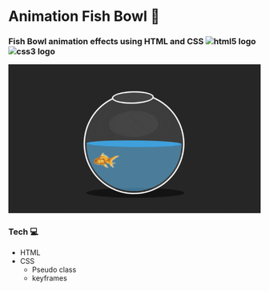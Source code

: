 # Animation Fish Bowl 🐠

### Fish Bowl animation effects using HTML and CSS <img src="https://cdn.jsdelivr.net/gh/devicons/devicon/icons/html5/html5-original.svg" height="20" alt="html5 logo"  /> <img src="https://cdn.jsdelivr.net/gh/devicons/devicon/icons/css3/css3-original.svg" height="20" alt="css3 logo"  />

![Conventer](Fish_Bowl.gif)

### Tech 💻
- HTML
- CSS
  - Pseudo class
  - keyframes
